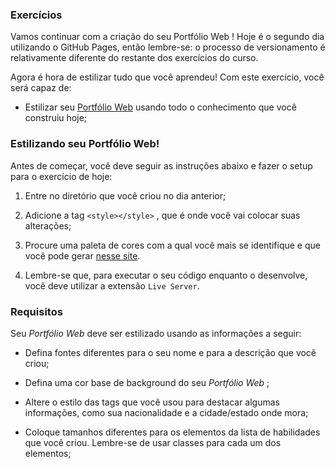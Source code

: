### Exercícios

Vamos continuar com a criação do seu Portfólio Web ! Hoje é o segundo dia utilizando o GitHub Pages, então lembre-se: o processo de versionamento é relativamente diferente do restante dos exercícios do curso.

Agora é hora de estilizar tudo que você aprendeu! Com este exercício, você será capaz de:

* Estilizar seu [Portfólio Web](https://github.com/claudiojrhaas/claudiojrhaas.github.io) usando todo o conhecimento que você construiu hoje;

### Estilizando seu Portfólio Web!

Antes de começar, você deve seguir as instruções abaixo e fazer o setup para o exercício de hoje:

1. Entre no diretório que você criou no dia anterior;

2. Adicione a tag `<style></style>` , que é onde você vai colocar suas alterações;

3. Procure uma paleta de cores com a qual você mais se identifique e que você pode gerar [nesse site](https://coolors.co/).

4. Lembre-se que, para executar o seu código enquanto o desenvolve, você deve utilizar a extensão `Live Server`.

### Requisitos

Seu *Portfólio Web* deve ser estilizado usando as informações a seguir:

* Defina fontes diferentes para o seu nome e para a descrição que você criou;

* Defina uma cor base de background do seu *Portfólio Web* ;

* Altere o estilo das tags que você usou para destacar algumas informações, como sua nacionalidade e a cidade/estado onde mora;

* Coloque tamanhos diferentes para os elementos da lista de habilidades que você criou. Lembre-se de usar classes para cada um dos elementos;
